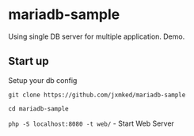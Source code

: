 # mariadb-sample
Using single DB server for multiple application. Demo. 


## Start up

Setup your db config

`git clone https://github.com/jxmked/mariadb-sample`

`cd mariadb-sample`

`php -S localhost:8080 -t web/` - Start Web Server


